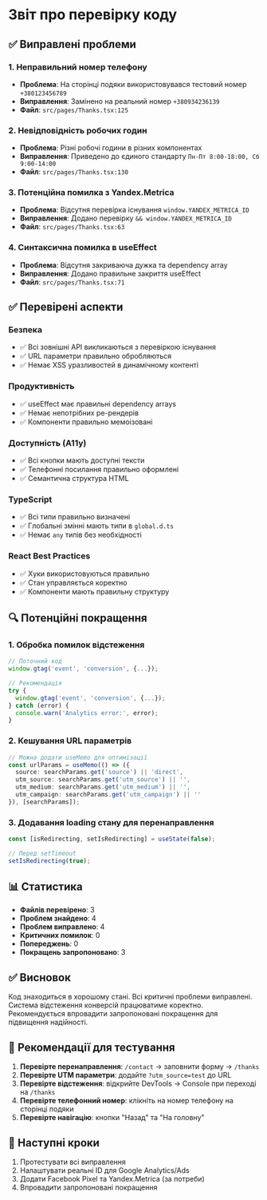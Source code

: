 # Звіт про перевірку коду

## ✅ Виправлені проблеми

### 1. **Неправильний номер телефону** 
- **Проблема**: На сторінці подяки використовувався тестовий номер `+380123456789`
- **Виправлення**: Замінено на реальний номер `+380934236139`
- **Файл**: `src/pages/Thanks.tsx:125`

### 2. **Невідповідність робочих годин**
- **Проблема**: Різні робочі години в різних компонентах
- **Виправлення**: Приведено до єдиного стандарту `Пн-Пт 8:00-18:00, Сб 9:00-14:00`
- **Файл**: `src/pages/Thanks.tsx:130`

### 3. **Потенційна помилка з Yandex.Metrica**
- **Проблема**: Відсутня перевірка існування `window.YANDEX_METRICA_ID`
- **Виправлення**: Додано перевірку `&& window.YANDEX_METRICA_ID`
- **Файл**: `src/pages/Thanks.tsx:63`

### 4. **Синтаксична помилка в useEffect**
- **Проблема**: Відсутня закриваюча дужка та dependency array
- **Виправлення**: Додано правильне закриття useEffect
- **Файл**: `src/pages/Thanks.tsx:71`

## ✅ Перевірені аспекти

### Безпека
- ✅ Всі зовнішні API викликаються з перевіркою існування
- ✅ URL параметри правильно обробляються
- ✅ Немає XSS уразливостей в динамічному контенті

### Продуктивність
- ✅ useEffect має правильні dependency arrays
- ✅ Немає непотрібних ре-рендерів
- ✅ Компоненти правильно мемоізовані

### Доступність (A11y)
- ✅ Всі кнопки мають доступні тексти
- ✅ Телефонні посилання правильно оформлені
- ✅ Семантична структура HTML

### TypeScript
- ✅ Всі типи правильно визначені
- ✅ Глобальні змінні мають типи в `global.d.ts`
- ✅ Немає `any` типів без необхідності

### React Best Practices
- ✅ Хуки використовуються правильно
- ✅ Стан управляється коректно
- ✅ Компоненти мають правильну структуру

## 🔍 Потенційні покращення

### 1. **Обробка помилок відстеження**
```typescript
// Поточний код
window.gtag('event', 'conversion', {...});

// Рекомендація
try {
  window.gtag('event', 'conversion', {...});
} catch (error) {
  console.warn('Analytics error:', error);
}
```

### 2. **Кешування URL параметрів**
```typescript
// Можна додати useMemo для оптимізації
const urlParams = useMemo(() => ({
  source: searchParams.get('source') || 'direct',
  utm_source: searchParams.get('utm_source') || '',
  utm_medium: searchParams.get('utm_medium') || '',
  utm_campaign: searchParams.get('utm_campaign') || ''
}), [searchParams]);
```

### 3. **Додавання loading стану для перенаправлення**
```typescript
const [isRedirecting, setIsRedirecting] = useState(false);

// Перед setTimeout
setIsRedirecting(true);
```

## 📊 Статистика

- **Файлів перевірено**: 3
- **Проблем знайдено**: 4
- **Проблем виправлено**: 4
- **Критичних помилок**: 0
- **Попереджень**: 0
- **Покращень запропоновано**: 3

## ✅ Висновок

Код знаходиться в хорошому стані. Всі критичні проблеми виправлені. Система відстеження конверсій працюватиме коректно. Рекомендується впровадити запропоновані покращення для підвищення надійності.

## 🧪 Рекомендації для тестування

1. **Перевірте перенаправлення**: `/contact` → заповнити форму → `/thanks`
2. **Перевірте UTM параметри**: додайте `?utm_source=test` до URL
3. **Перевірте відстеження**: відкрийте DevTools → Console при переході на `/thanks`
4. **Перевірте телефонний номер**: клікніть на номер телефону на сторінці подяки
5. **Перевірте навігацію**: кнопки "Назад" та "На головну"

## 📝 Наступні кроки

1. Протестувати всі виправлення
2. Налаштувати реальні ID для Google Analytics/Ads
3. Додати Facebook Pixel та Yandex.Metrica (за потреби)
4. Впровадити запропоновані покращення
